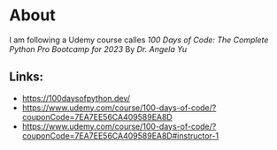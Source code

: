 # About  
I am following a Udemy course calles _100 Days of Code: The Complete Python Pro Bootcamp for 2023_ By _Dr. Angela Yu_

## Links:  
- https://100daysofpython.dev/
- https://www.udemy.com/course/100-days-of-code/?couponCode=7EA7EE56CA409589EA8D
- https://www.udemy.com/course/100-days-of-code/?couponCode=7EA7EE56CA409589EA8D#instructor-1
